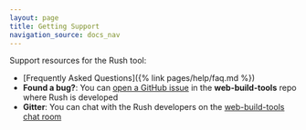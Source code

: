 ```yaml
---
layout: page
title: Getting Support
navigation_source: docs_nav
---
```


Support resources for the Rush tool:

- [Frequently Asked Questions]({% link pages/help/faq.md %})
- **Found a bug?**: You can [open a GitHub issue](https://github.com/Microsoft/web-build-tools/issues)
  in the **web-build-tools** repo where Rush is developed
- **Gitter**: You can chat with the Rush developers on the [web-build-tools chat room](https://gitter.im/web-build-tools/web-build-tools)
